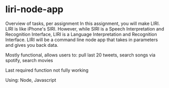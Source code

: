 # liri-node-app

Overview of tasks, per assignment
In this assignment, you will make LIRI. LIRI is like iPhone's SIRI. However, while SIRI is a Speech Interpretation and Recognition Interface, LIRI is a Language Interpretation and Recognition Interface. LIRI will be a command line node app that takes in parameters and gives you back data.

Mostly functional, allows users to:
pull last 20 tweets, search songs via spotify, search movies

Last required function not fully working

Using:
Node, Javascript